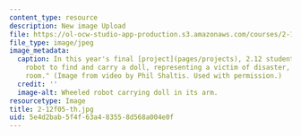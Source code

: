 ```yaml
---
content_type: resource
description: New image Upload
file: https://ol-ocw-studio-app-production.s3.amazonaws.com/courses/2-12-introduction-to-robotics-fall-2005/5e4d2bab5f4f63a483558d568a004e0f_2-12f05-th.jpg
file_type: image/jpeg
image_metadata:
  caption: In this year's final [project](pages/projects), 2.12 students built a rescue
    robot to find and carry a doll, representing a victim of disaster, to the "emergency
    room." (Image from video by Phil Shaltis. Used with permission.)
  credit: ''
  image-alt: Wheeled robot carrying doll in its arm.
resourcetype: Image
title: 2-12f05-th.jpg
uid: 5e4d2bab-5f4f-63a4-8355-8d568a004e0f
---
```

